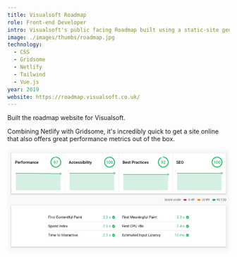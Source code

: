 ```yaml
---
title: Visualsoft Roadmap
role: Front-end Developer
intro: Visualsoft's public facing Roadmap built using a static-site generator and Netlify.
image: ./images/thumbs/roadmap.jpg
technology:
  - CSS
  - Gridsome
  - Netlify
  - Tailwind
  - Vue.js
year: 2019
website: https://roadmap.visualsoft.co.uk/
---
```


Built the roadmap website for Visualsoft.

Combining Netlify with Gridsome, it's incredibly quick to get a site online that also offers great performance metrics out of the box.

[![Screenshot of the Buildmate web application](./images/roadmap_performance.png)](./images/roadmap_performance.png)
